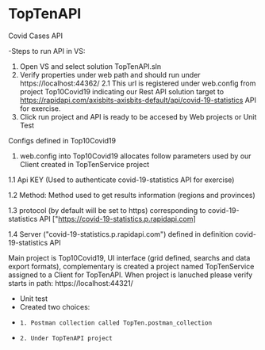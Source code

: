 # TopTenAPI
Covid Cases API

-Steps to run API in VS:
1. Open VS and select solution TopTenAPI.sln
2. Verify properties under web path and should run under https://localhost:44362/
   2.1 This url is registered under web.config from project Top10Covid19 indicating our Rest API solution target to https://rapidapi.com/axisbits-axisbits-default/api/covid-19-statistics API for exercise.
3. Click run project and API is ready to be accesed by Web projects or Unit Test


Configs defined in Top10Covid19
1. web.config into Top10Covid19 allocates follow parameters used by our Client created in TopTenService project

 1.1 Api KEY (Used to authenticate covid-19-statistics API for exercise)

1.2 Method: Method used to get results information (regions and provinces) 

1.3 protocol (by default will be set to https)  corresponding to covid-19-statistics API ["https://covid-19-statistics.p.rapidapi.com]

1.4 Server ("covid-19-statistics.p.rapidapi.com") defined in definition covid-19-statistics API

Main project is Top10Covid19, UI interface (grid defined, searchs and data export formats), complementary is created a project named TopTenService assigned to a Client for TopTenAPI. 
When project is lanuched please verify starts in path: https://localhost:44321/

- Unit test
-   Created two choices:
-     1. Postman collection called TopTen.postman_collection
-     2. Under TopTenAPI project
